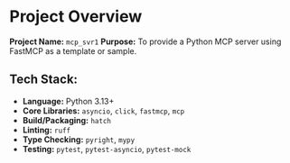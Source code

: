 # Project Overview

**Project Name:** `mcp_svr1`
**Purpose:** To provide a Python MCP server using FastMCP as a template or sample.

## Tech Stack:
*   **Language:** Python 3.13+
*   **Core Libraries:** `asyncio`, `click`, `fastmcp`, `mcp`
*   **Build/Packaging:** `hatch`
*   **Linting:** `ruff`
*   **Type Checking:** `pyright`, `mypy`
*   **Testing:** `pytest`, `pytest-asyncio`, `pytest-mock`

